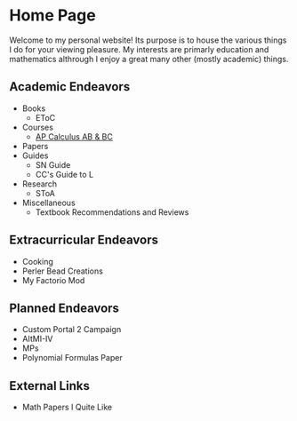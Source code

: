 # Home Page

Welcome to my personal website! Its purpose is to house the various things I do for your viewing pleasure. My interests are primarly education and mathematics althrough I enjoy a great many other (mostly academic) things.

## Academic Endeavors
- Books
  - EToC
- Courses
  - [AP Calculus AB & BC](/apcalc)
- Papers 
- Guides
  - SN Guide
  - CC's Guide to L
- Research
  - SToA
- Miscellaneous
  - Textbook Recommendations and Reviews

## Extracurricular Endeavors
- Cooking
- Perler Bead Creations
- My Factorio Mod

## Planned Endeavors
- Custom Portal 2 Campaign
- AItMI-IV
- MPs
- Polynomial Formulas Paper

## External Links
- Math Papers I Quite Like
